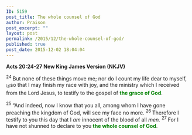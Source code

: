 ```yaml
---
ID: 5159
post_title: The whole counsel of God
author: Praison
post_excerpt: ""
layout: post
permalink: /2015/12/the-whole-counsel-of-god/
published: true
post_date: 2015-12-02 18:04:04
---
```

<strong><span class="passage-display-bcv">Acts 20:24-27
</span><span class="passage-display-version">New King James Version (NKJV)</span></strong>

<span id="en-NKJV-27651" class="text Acts-20-24"><sup class="versenum">24 </sup>But none of these things move me; nor do I count my life dear to myself,<sup class="footnote" style="box-sizing: border-box; font-size: 0.625em; line-height: 22px; position: relative; vertical-align: top; top: 0px;" data-fn="#fen-NKJV-27651a" data-link="[&lt;a href=&quot;#fen-NKJV-27651a&quot; title=&quot;See footnote a&quot;&gt;a&lt;/a&gt;]">[<a title="See footnote a" href="https://www.biblegateway.com/passage/?search=Acts+20%3A24-27&amp;version=NKJV#fen-NKJV-27651a">a</a>]</sup>so that I may finish my race with joy, and the ministry which I received from the Lord Jesus, to testify to the gospel of <span style="color: #008000;"><strong>the grace of God</strong></span>.</span>

<span id="en-NKJV-27652" class="text Acts-20-25"><sup class="versenum">25 </sup>“And indeed, now I know that you all, among whom I have gone preaching the kingdom of God, will see my face no more. </span><span id="en-NKJV-27653" class="text Acts-20-26"><sup class="versenum">26 </sup>Therefore I testify to you this day that I <i>am</i> innocent of the blood of all <i>men.</i> </span><span id="en-NKJV-27654" class="text Acts-20-27"><sup class="versenum">27 </sup>For I have not shunned to declare to you <span style="color: #008000;"><strong>the whole counsel of God</strong></span>.</span>